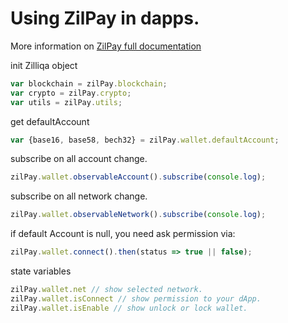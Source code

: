 # Using ZilPay in dapps.

More information on [ZilPay full documentation](https://zilpay.xyz/Documentation/)


init Zilliqa object
```javaScript
var blockchain = zilPay.blockchain;
var crypto = zilPay.crypto;
var utils = zilPay.utils;
```

get defaultAccount
```javaScript
var {base16, base58, bech32} = zilPay.wallet.defaultAccount;
```

subscribe on all account change.
```javaScript
zilPay.wallet.observableAccount().subscribe(console.log);
```
subscribe on all network change.
```javaScript
zilPay.wallet.observableNetwork().subscribe(console.log);
```

if default Account is null, you need ask permission via:
```javaScript
zilPay.wallet.connect().then(status => true || false);
```

state variables
```javaScript
zilPay.wallet.net // show selected network.
zilPay.wallet.isConnect // show permission to your dApp.
zilPay.wallet.isEnable // show unlock or lock wallet.
```
